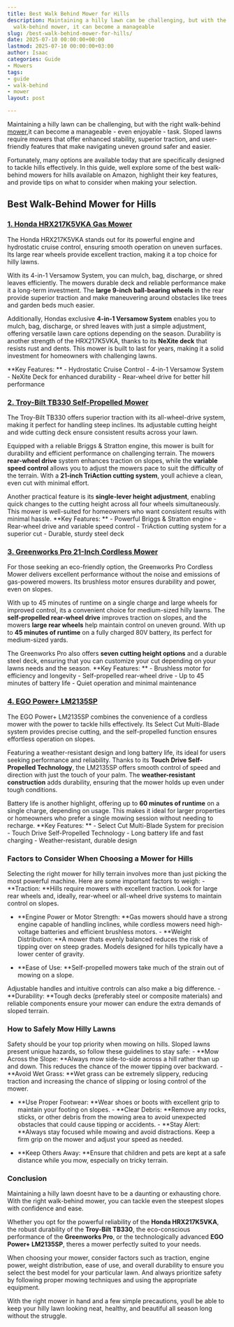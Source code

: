 ```yaml
---
title: Best Walk Behind Mower for Hills
description: Maintaining a hilly lawn can be challenging, but with the right 
  walk-behind mower, it can become a manageable
slug: /best-walk-behind-mower-for-hills/
date: 2025-07-10 00:00:00+00:00
lastmod: 2025-07-10 00:00:00+03:00
author: Isaac
categories: Guide
- Mowers
tags:
- guide
- walk-behind
- mower
layout: post

---
```

Maintaining a hilly lawn can be challenging, but with the right walk-behind [mower](https://pestpolicy.com/best-ride-on-mower-for-steep-slopes/),it can become a manageable - even enjoyable - task. Sloped lawns require mowers that offer enhanced stability, superior traction, and user-friendly features that make navigating uneven ground safer and easier.

Fortunately, many options are available today that are specifically designed to tackle hills effectively. In this guide, well explore some of the best walk-behind mowers for hills available on Amazon, highlight their key features, and provide tips on what to consider when making your selection.

##  Best Walk-Behind Mower for Hills

###  [1. Honda HRX217K5VKA Gas Mower](https://www.amazon.com/dp/B08FJH8T44?tag=p-policy-20)

The Honda HRX217K5VKA stands out for its powerful engine and hydrostatic cruise control, ensuring smooth operation on uneven surfaces. Its large rear wheels provide excellent traction, making it a top choice for hilly lawns.

With its 4-in-1 Versamow System, you can mulch, bag, discharge, or shred leaves efficiently. The mowers durable deck and reliable performance make it a long-term investment. The **large 9-inch ball-bearing wheels** in the rear provide superior traction and make maneuvering around obstacles like trees and garden beds much easier.

Additionally, Hondas exclusive **4-in-1 Versamow System** enables you to mulch, bag, discharge, or shred leaves with just a simple adjustment, offering versatile lawn care options depending on the season. Durability is another strength of the HRX217K5VKA, thanks to its **NeXite deck** that resists rust and dents. This mower is built to last for years, making it a solid investment for homeowners with challenging lawns.

**Key Features: ** - Hydrostatic Cruise Control - 4-in-1 Versamow System - NeXite Deck for enhanced durability - Rear-wheel drive for better hill performance

###  [2. Troy-Bilt TB330 Self-Propelled Mower](https://www.amazon.com/dp/B08CY5JNHD?tag=p-policy-20)

The Troy-Bilt TB330 offers superior traction with its all-wheel-drive system, making it perfect for handling steep inclines. Its adjustable cutting height and wide cutting deck ensure consistent results across your lawn.

Equipped with a reliable Briggs & Stratton engine, this mower is built for durability and efficient performance on challenging terrain. The mowers **rear-wheel drive** system enhances traction on slopes, while the **variable speed control** allows you to adjust the mowers pace to suit the difficulty of the terrain. With a **21-inch TriAction cutting system**, youll achieve a clean, even cut with minimal effort.

Another practical feature is its **single-lever height adjustment**, enabling quick changes to the cutting height across all four wheels simultaneously. This mower is well-suited for homeowners who want consistent results with minimal hassle. **Key Features: ** - Powerful Briggs & Stratton engine - Rear-wheel drive and variable speed control - TriAction cutting system for a superior cut - Durable, sturdy steel deck

###  [3. Greenworks Pro 21-Inch Cordless Mower](https://www.amazon.com/dp/B085CJWG1X?tag=p-policy-20)

For those seeking an eco-friendly option, the Greenworks Pro Cordless Mower delivers excellent performance without the noise and emissions of gas-powered mowers. Its brushless motor ensures durability and power, even on slopes.

With up to 45 minutes of runtime on a single charge and large wheels for improved control, its a convenient choice for medium-sized hilly lawns. The **self-propelled rear-wheel drive** improves traction on slopes, and the mowers **large rear wheels** help maintain control on uneven ground. With up to **45 minutes of runtime** on a fully charged 80V battery, its perfect for medium-sized yards.

The Greenworks Pro also offers **seven cutting height options** and a durable steel deck, ensuring that you can customize your cut depending on your lawns needs and the season. **Key Features: ** - Brushless motor for efficiency and longevity - Self-propelled rear-wheel drive - Up to 45 minutes of battery life - Quiet operation and minimal maintenance

###  [4. EGO Power+ LM2135SP](https://www.amazon.com/dp/B07Y5BMKK8?tag=p-policy-20)

The EGO Power+ LM2135SP combines the convenience of a cordless mower with the power to tackle hills effectively. Its Select Cut Multi-Blade system provides precise cutting, and the self-propelled function ensures effortless operation on slopes.

Featuring a weather-resistant design and long battery life, its ideal for users seeking performance and reliability. Thanks to its **Touch Drive Self-Propelled Technology**, the LM2135SP offers smooth control of speed and direction with just the touch of your palm. The **weather-resistant construction** adds durability, ensuring that the mower holds up even under tough conditions.

Battery life is another highlight, offering up to **60 minutes of runtime** on a single charge, depending on usage. This makes it ideal for larger properties or homeowners who prefer a single mowing session without needing to recharge. **Key Features: ** - Select Cut Multi-Blade System for precision - Touch Drive Self-Propelled Technology - Long battery life and fast charging - Weather-resistant, durable design

###  Factors to Consider When Choosing a Mower for Hills

Selecting the right mower for hilly terrain involves more than just picking the most powerful machine. Here are some important factors to weigh: - **Traction: **Hills require mowers with excellent traction. Look for large rear wheels and, ideally, rear-wheel or all-wheel drive systems to maintain control on slopes.

- **Engine Power or Motor Strength: **Gas mowers should have a strong engine capable of handling inclines, while cordless mowers need high-voltage batteries and efficient brushless motors. - **Weight Distribution: **A mower thats evenly balanced reduces the risk of tipping over on steep grades. Models designed for hills typically have a lower center of gravity.

- **Ease of Use: **Self-propelled mowers take much of the strain out of mowing on a slope.

Adjustable handles and intuitive controls can also make a big difference. - **Durability: **Tough decks (preferably steel or composite materials) and reliable components ensure your mower can endure the extra demands of sloped terrain.

###  How to Safely Mow Hilly Lawns

Safety should be your top priority when mowing on hills. Sloped lawns present unique hazards, so follow these guidelines to stay safe: - **Mow Across the Slope: **Always mow side-to-side across a hill rather than up and down. This reduces the chance of the mower tipping over backward. - **Avoid Wet Grass: **Wet grass can be extremely slippery, reducing traction and increasing the chance of slipping or losing control of the mower.

- **Use Proper Footwear: **Wear shoes or boots with excellent grip to maintain your footing on slopes. - **Clear Debris: **Remove any rocks, sticks, or other debris from the mowing area to avoid unexpected obstacles that could cause tipping or accidents. - **Stay Alert: **Always stay focused while mowing and avoid distractions. Keep a firm grip on the mower and adjust your speed as needed.

- **Keep Others Away: **Ensure that children and pets are kept at a safe distance while you mow, especially on tricky terrain.

###  Conclusion

Maintaining a hilly lawn doesnt have to be a daunting or exhausting chore. With the right walk-behind mower, you can tackle even the steepest slopes with confidence and ease.

Whether you opt for the powerful reliability of the **Honda HRX217K5VKA**, the robust durability of the **Troy-Bilt TB330**, the eco-conscious performance of the **Greenworks Pro**, or the technologically advanced **EGO Power+ LM2135SP**, theres a mower perfectly suited to your needs.

When choosing your mower, consider factors such as traction, engine power, weight distribution, ease of use, and overall durability to ensure you select the best model for your particular lawn. And always prioritize safety by following proper mowing techniques and using the appropriate equipment.

With the right mower in hand and a few simple precautions, youll be able to keep your hilly lawn looking neat, healthy, and beautiful all season long without the struggle.